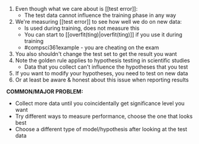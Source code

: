 1. Even though what we care about is [[test error]]:
	- The test data cannot influence the training phase in any way
2. We're measuring [[test error]] to see how well we do on new data:
	- Is used during training, does not measure this
	- You can start to [[overfit(ting)|overfit(ting)]] if you use it during training
	- #compsci361example - you are cheating on the exam
3. You also shouldn't change the test set to get the result you want
4. Note the golden rule applies to hypothesis testing in scientific studies
	- Data that you collect can't influence the hypotheses that you test
5. If you want to modify your hypotheses, you need to test on new data
6. Or at least be aware & honest about this issue when reporting results

**COMMON/MAJOR PROBLEM:** 
- Collect more data until you coincidentally get significance level you want
- Try different ways to measure performance, choose the one that looks best
- Choose a different type of model/hypothesis after looking at the test data
